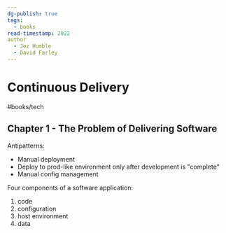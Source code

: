 ```yaml
---
dg-publish: true
tags:
  - books
read-timestamp: 2022
author
  - Jez Humble
  - David Farley
---
```


# Continuous Delivery

#books/tech 

## Chapter 1 - The Problem of Delivering Software

Antipatterns:

- Manual deployment
- Deploy to prod-like environment only after development is "complete"
- Manual config management


Four components of a software application:

1. code
2. configuration
3. host environment
4. data


